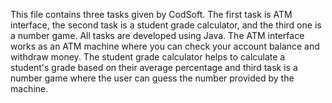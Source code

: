 This file contains three tasks given by CodSoft.
The first task is  ATM interface, the second task is a student grade calculator, and the third one is a number game.
All tasks are developed using Java. The ATM interface works as an ATM machine where you can check your account balance and withdraw money. The student grade calculator helps to calculate a student's grade based on their average percentage and  third task is a number game where the user can guess the number provided by the machine.
